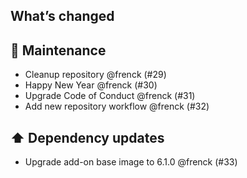 ## What’s changed

## 🧰 Maintenance

- Cleanup repository @frenck (#29)
- Happy New Year @frenck (#30)
- Upgrade Code of Conduct @frenck (#31)
- Add new repository workflow @frenck (#32)

## ⬆️ Dependency updates

- Upgrade add-on base image to 6.1.0 @frenck (#33)
